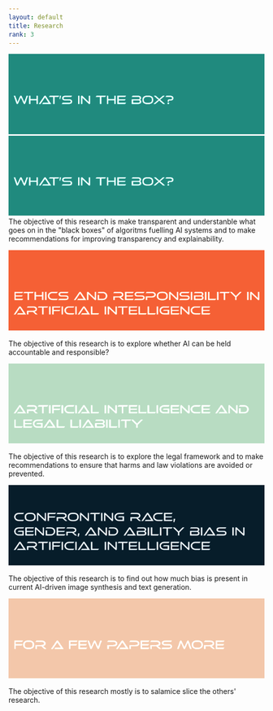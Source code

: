 ```yaml
---
layout: default
title: Research
rank: 3
---
```

![Research Project, no. 1](assets/img/proj1.png "What's in the Box?")
<img src="/assets/img/proj1.png" class="img-responsive" alt=""> </div>
The objective of this research is make transparent and understanble what goes on in the "black boxes" of algoritms fuelling AI systems and to make recommendations for improving transparency and explainability.

![Research Project, no. 2](/assets/img/proj2.png "Ethics and Responsibility in Artificial Intelligence")

The objective of this research is to explore whether AI can be held accountable and responsible?

![Research Project, no. 3](/assets/img/proj3.png "Artificial Intelligence and Legal Liability")

The objective of this research is to explore the legal framework and to make recommendations to ensure that harms and law violations are avoided or prevented.

![Research Project, no. 4](/assets/img/proj4.png "Confronting Race, Gender, and Ability Bias in Artificial Intelligence")

The objective of this research is to find out how much bias is present in current AI-driven image synthesis and text generation.

![Research Project, no. 5](/assets/img/proj5.png "For a Few Papers More")

The objective of this research mostly is to salamice slice the others' research.

